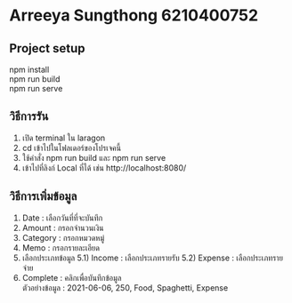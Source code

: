 # Arreeya Sungthong 6210400752

## Project setup
npm install <br />
npm run build <br />
npm run serve

## วิธีการรัน
1. เปิด terminal ใน laragon
2. cd เข้าไปในโฟลเดอร์ของโปรเจคนี้
3. ใช้คำสั่ง npm run build และ npm run serve
4. เข้าไปที่ลิงก์ Local ที่ได้ เช่น http://localhost:8080/

## วิธีการเพิ่มข้อมูล
1. Date : เลือกวันที่ที่จะบันทึก
2. Amount : กรอกจำนวนเงิน
3. Category : กรอกหมวดหมู่
4. Memo : กรอกรายละเอียด
5. เลือกประเภทข้อมูล
5.1) Income : เลือกประเภทรายรับ
5.2) Expense : เลือกประเภทรายจ่าย
6. Complete : คลิกเพื่อบันทึกข้อมูล <br />
ตัวอย่างข้อมูล : 2021-06-06, 250, Food, Spaghetti, Expense